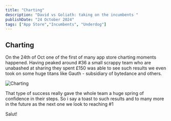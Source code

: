 ```yaml
---
title: "Charting"
description: "David vs Goliath: taking on the incumbents "
publishDate: "24 October 2024"
tags: ["App Store","Incumbents", "Underdog"]
---
```


## Charting 

On the 24th of Oct one of the first of many app store charting moments happened. Having peaked around #36 a small scrappy team who are unabashed at sharing they spent £150 was able to see such results we even took on some huge titans like Gauth - subsidiary of bytedance and others.

![Charting](./charting_#36.jpeg)

That type of success really gave the whole team a huge spring of confidence in their steps. So i say a toast to such results and to many more in the future as the next one we look to reaching #1

Salut!